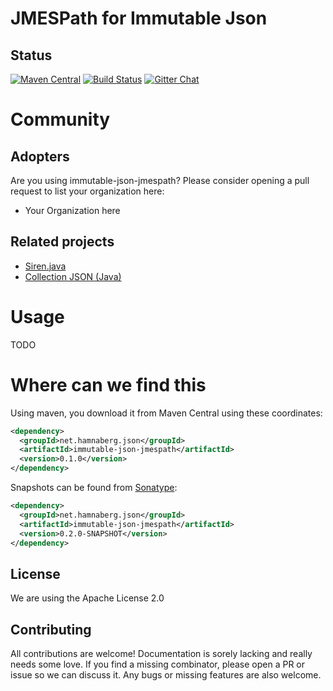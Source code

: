# JMESPath for Immutable Json 

## Status

 [![Maven Central](https://maven-badges.herokuapp.com/maven-central/net.hamnaberg.json/immutable-json-jmespath/badge.svg)](https://maven-badges.herokuapp.com/maven-central/net.hamnaberg.json/immutable-json-jmespath)
 [![Build Status](https://travis-ci.org/hamnis/immutable-json-jmespath.png)](https://travis-ci.org/hamnis/immutable-json-jmespath)
 [![Gitter Chat](https://badges.gitter.im/Join%20Chat.svg)](https://gitter.im/hamnis/immutable-json-jmespath)


# Community

## Adopters

Are you using immutable-json-jmespath? Please consider opening a pull request to list your organization here:

* Your Organization here

## Related projects

* [Siren.java](https://github.com/arktekk/siren.java)
* [Collection JSON (Java)](https://github.com/hamnis/json-collection)

# Usage 

TODO

# Where can we find this

 Using maven, you download it from Maven Central using these coordinates:

 ```xml
 <dependency>
   <groupId>net.hamnaberg.json</groupId>
   <artifactId>immutable-json-jmespath</artifactId>
   <version>0.1.0</version>
 </dependency>
 ```

 Snapshots can be found from [Sonatype](https://oss.sonatype.org/content/repositories/snapshots/):


 ```xml
 <dependency>
   <groupId>net.hamnaberg.json</groupId>
   <artifactId>immutable-json-jmespath</artifactId>
   <version>0.2.0-SNAPSHOT</version>
 </dependency>
  ```

## License

 We are using the Apache License 2.0


## Contributing 
All contributions are welcome! Documentation is sorely lacking and really needs some love.
If you find a missing combinator, please open a PR or issue so we can discuss it.
Any bugs or missing features are also welcome. 
